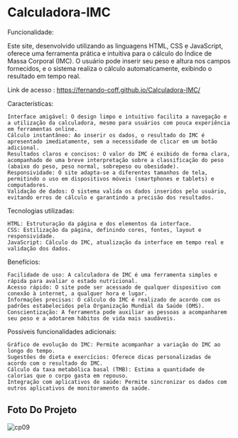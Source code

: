 # Calculadora-IMC

Funcionalidade:

Este site, desenvolvido utilizando as linguagens HTML, CSS e JavaScript, oferece uma ferramenta prática e intuitiva para o cálculo do Índice de Massa Corporal (IMC). O usuário pode inserir seu peso e altura nos campos fornecidos, e o sistema realiza o cálculo automaticamente, exibindo o resultado em tempo real.

Link de acesso : https://fernando-coff.github.io/Calculadora-IMC/

Características:

    Interface amigável: O design limpo e intuitivo facilita a navegação e a utilização da calculadora, mesmo para usuários com pouca experiência em ferramentas online.
    Cálculo instantâneo: Ao inserir os dados, o resultado do IMC é apresentado imediatamente, sem a necessidade de clicar em um botão adicional.
    Resultados claros e concisos: O valor do IMC é exibido de forma clara, acompanhado de uma breve interpretação sobre a classificação do peso (abaixo do peso, peso normal, sobrepeso ou obesidade).
    Responsividade: O site adapta-se a diferentes tamanhos de tela, permitindo o uso em dispositivos móveis (smartphones e tablets) e computadores.
    Validação de dados: O sistema valida os dados inseridos pelo usuário, evitando erros de cálculo e garantindo a precisão dos resultados.

Tecnologias utilizadas:

    HTML: Estruturação da página e dos elementos da interface.
    CSS: Estilização da página, definindo cores, fontes, layout e responsividade.
    JavaScript: Cálculo do IMC, atualização da interface em tempo real e validação dos dados.

Benefícios:

    Facilidade de uso: A calculadora de IMC é uma ferramenta simples e rápida para avaliar o estado nutricional.
    Acesso rápido: O site pode ser acessado de qualquer dispositivo com conexão à internet, a qualquer hora e lugar.
    Informações precisas: O cálculo do IMC é realizado de acordo com os padrões estabelecidos pela Organização Mundial da Saúde (OMS).
    Conscientização: A ferramenta pode auxiliar as pessoas a acompanharem seu peso e a adotarem hábitos de vida mais saudáveis.

Possíveis funcionalidades adicionais:

    Gráfico de evolução do IMC: Permite acompanhar a variação do IMC ao longo do tempo.
    Sugestões de dieta e exercícios: Oferece dicas personalizadas de acordo com o resultado do IMC.
    Cálculo da taxa metabólica basal (TMB): Estima a quantidade de calorias que o corpo gasta em repouso.
    Integração com aplicativos de saúde: Permite sincronizar os dados com outros aplicativos de monitoramento da saúde.

## Foto Do Projeto
![cp09](https://github.com/user-attachments/assets/9e2b8cd6-e1d6-40f3-9ea9-cdcea31bd002)

